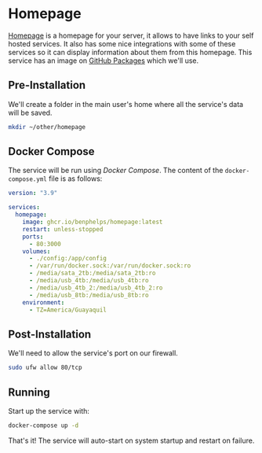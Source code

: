 # Homepage

[Homepage](https://github.com/benphelps/homepage) is a homepage for your server, it allows to have links to your self hosted services. It also has some nice integrations with some of these services so it can display information about them from this homepage. This service has an image on [GitHub Packages](https://github.com/benphelps/homepage/pkgs/container/homepage) which we'll use.

## Pre-Installation

We'll create a folder in the main user's home where all the service's data will be saved.

```bash
mkdir ~/other/homepage
```

## Docker Compose

The service will be run using *Docker Compose*. The content of the `docker-compose.yml` file is as follows:

```yaml
version: "3.9"

services:
  homepage:
    image: ghcr.io/benphelps/homepage:latest
    restart: unless-stopped
    ports:
      - 80:3000
    volumes:
      - ./config:/app/config
      - /var/run/docker.sock:/var/run/docker.sock:ro
      - /media/sata_2tb:/media/sata_2tb:ro
      - /media/usb_4tb:/media/usb_4tb:ro
      - /media/usb_4tb_2:/media/usb_4tb_2:ro
      - /media/usb_8tb:/media/usb_8tb:ro
    environment:
      - TZ=America/Guayaquil
```

## Post-Installation

We'll need to allow the service's port on our firewall.

```bash
sudo ufw allow 80/tcp
```

## Running

Start up the service with:

```bash
docker-compose up -d
```

That's it! The service will auto-start on system startup and restart on failure.
